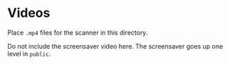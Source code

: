 # Videos

Place `.mp4` files for the scanner in this directory.

Do not include the screensaver video here. The screensaver goes up one level in `public`.